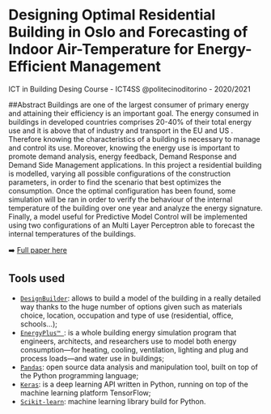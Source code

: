 # Designing Optimal Residential Building in Oslo and Forecasting of Indoor Air-Temperature for Energy-Efficient Management
ICT in Building Desing Course - ICT4SS @politecinoditorino - 2020/2021

##Abstract 
Buildings are one of the largest consumer of primary energy and attaining their efficiency is an important goal.
The energy consumed in buildings in developed countries comprises 20-40% of their total energy use and it is above that of industry and transport in the EU and US . Therefore knowing the characteristics of a building is necessary to manage and control its use. Moreover, knowing the energy use is important to promote demand analysis, energy feedback, Demand Response and Demand Side Management applications. In this project a residential building is modelled, varying all possible configurations of the construction parameters, in order to find the scenario that best optimizes the consumption. Once the optimal configuration has been found, some simulation will be ran in order to verify the behaviour of the internal temperature of the building over one year and analyze the energy signature. Finally, a model useful for Predictive Model Control will be implemented using two configurations of an Multi Layer Perceptron able to forecast the internal temperatures of the buildings.

:arrow_right:   [Full paper here](./Paper.pdf)

## Tools used
- [`DesignBuilder`](https://designbuilder.co.uk/): allows to build a model of the building in a really detailed way thanks to the huge number of options given such as materials choice, location, occupation and type of use (residential, office, schools...);
- [`EnergyPlus™ `](https://energyplus.net): is a whole building energy simulation program that engineers, architects, and researchers use to model both energy consumption—for heating, cooling, ventilation, lighting and plug and process loads—and water use in buildings;
- [`Pandas`](/https://pandas.pydata.org): open source data analysis and manipulation tool, built on top of the Python programming language;
- [`Keras`](https://keras.io): is a deep learning API written in Python, running on top of the machine learning platform TensorFlow;
- [`Scikit-learn`](https://scikit-learn.org/stable/): machine learning library build for Python.